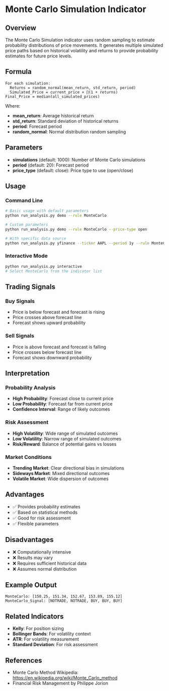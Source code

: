 # Monte Carlo Simulation Indicator

## Overview

The Monte Carlo Simulation indicator uses random sampling to estimate probability distributions of price movements. It generates multiple simulated price paths based on historical volatility and returns to provide probability estimates for future price levels.

## Formula

```
For each simulation:
  Returns = random_normal(mean_return, std_return, period)
  Simulated_Price = current_price × ∏(1 + returns)
Final_Price = median(all_simulated_prices)
```

Where:
- **mean_return**: Average historical return
- **std_return**: Standard deviation of historical returns
- **period**: Forecast period
- **random_normal**: Normal distribution random sampling

## Parameters

- **simulations** (default: 1000): Number of Monte Carlo simulations
- **period** (default: 20): Forecast period
- **price_type** (default: close): Price type to use (open/close)

## Usage

### Command Line

```bash
# Basic usage with default parameters
python run_analysis.py demo --rule MonteCarlo

# Custom parameters
python run_analysis.py demo --rule MonteCarlo --price-type open

# With specific data source
python run_analysis.py yfinance --ticker AAPL --period 1y --rule MonteCarlo
```

### Interactive Mode

```bash
python run_analysis.py interactive
# Select MonteCarlo from the indicator list
```

## Trading Signals

### Buy Signals
- Price is below forecast and forecast is rising
- Price crosses above forecast line
- Forecast shows upward probability

### Sell Signals
- Price is above forecast and forecast is falling
- Price crosses below forecast line
- Forecast shows downward probability

## Interpretation

### Probability Analysis
- **High Probability**: Forecast close to current price
- **Low Probability**: Forecast far from current price
- **Confidence Interval**: Range of likely outcomes

### Risk Assessment
- **High Volatility**: Wide range of simulated outcomes
- **Low Volatility**: Narrow range of simulated outcomes
- **Risk/Reward**: Balance of potential gains vs losses

### Market Conditions
- **Trending Market**: Clear directional bias in simulations
- **Sideways Market**: Mixed directional outcomes
- **Volatile Market**: Wide dispersion of outcomes

## Advantages

- ✅ Provides probability estimates
- ✅ Based on statistical methods
- ✅ Good for risk assessment
- ✅ Flexible parameters

## Disadvantages

- ❌ Computationally intensive
- ❌ Results may vary
- ❌ Requires sufficient historical data
- ❌ Assumes normal distribution

## Example Output

```
MonteCarlo: [150.25, 151.34, 152.67, 153.89, 155.12]
MonteCarlo_Signal: [NOTRADE, NOTRADE, BUY, BUY, BUY]
```

## Related Indicators

- **Kelly**: For position sizing
- **Bollinger Bands**: For volatility context
- **ATR**: For volatility measurement
- **Standard Deviation**: For risk assessment

## References

- Monte Carlo Method Wikipedia: https://en.wikipedia.org/wiki/Monte_Carlo_method
- Financial Risk Management by Philippe Jorion 